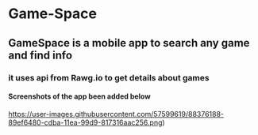 # Game-Space
## GameSpace is a mobile app to search any game and find info
### it uses api from Rawg.io to get details about games
#### Screenshots of the app been added below
https://user-images.githubusercontent.com/57599619/88376188-89ef6480-cdba-11ea-99d9-817316aac256.png)
